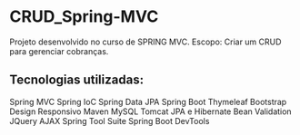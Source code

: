 # CRUD_Spring-MVC
Projeto desenvolvido no curso de SPRING MVC.
Escopo: Criar um CRUD para gerenciar cobranças.

## Tecnologias utilizadas:
Spring MVC
Spring IoC
Spring Data JPA
Spring Boot
Thymeleaf
Bootstrap
Design Responsivo
Maven
MySQL
Tomcat
JPA e Hibernate
Bean Validation
JQuery
AJAX
Spring Tool Suite
Spring Boot DevTools
